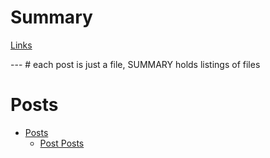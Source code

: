 # Summary

[Links](links.md)

--- # each post is just a file, SUMMARY holds listings of files
# Posts
- [Posts](./posts.md)
	- [Post Posts](./subpost.md)

